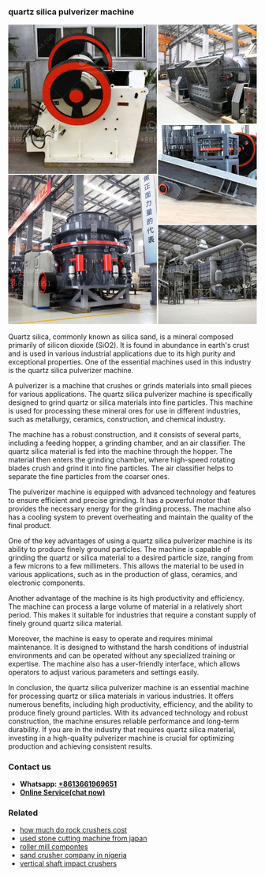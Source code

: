 <h3>quartz silica pulverizer machine</h3><img src='1706754069.jpg' alt=''><p>Quartz silica, commonly known as silica sand, is a mineral composed primarily of silicon dioxide (SiO2). It is found in abundance in earth's crust and is used in various industrial applications due to its high purity and exceptional properties. One of the essential machines used in this industry is the quartz silica pulverizer machine.</p><p>A pulverizer is a machine that crushes or grinds materials into small pieces for various applications. The quartz silica pulverizer machine is specifically designed to grind quartz or silica materials into fine particles. This machine is used for processing these mineral ores for use in different industries, such as metallurgy, ceramics, construction, and chemical industry.</p><p>The machine has a robust construction, and it consists of several parts, including a feeding hopper, a grinding chamber, and an air classifier. The quartz silica material is fed into the machine through the hopper. The material then enters the grinding chamber, where high-speed rotating blades crush and grind it into fine particles. The air classifier helps to separate the fine particles from the coarser ones.</p><p>The pulverizer machine is equipped with advanced technology and features to ensure efficient and precise grinding. It has a powerful motor that provides the necessary energy for the grinding process. The machine also has a cooling system to prevent overheating and maintain the quality of the final product.</p><p>One of the key advantages of using a quartz silica pulverizer machine is its ability to produce finely ground particles. The machine is capable of grinding the quartz or silica material to a desired particle size, ranging from a few microns to a few millimeters. This allows the material to be used in various applications, such as in the production of glass, ceramics, and electronic components.</p><p>Another advantage of the machine is its high productivity and efficiency. The machine can process a large volume of material in a relatively short period. This makes it suitable for industries that require a constant supply of finely ground quartz silica material.</p><p>Moreover, the machine is easy to operate and requires minimal maintenance. It is designed to withstand the harsh conditions of industrial environments and can be operated without any specialized training or expertise. The machine also has a user-friendly interface, which allows operators to adjust various parameters and settings easily.</p><p>In conclusion, the quartz silica pulverizer machine is an essential machine for processing quartz or silica materials in various industries. It offers numerous benefits, including high productivity, efficiency, and the ability to produce finely ground particles. With its advanced technology and robust construction, the machine ensures reliable performance and long-term durability. If you are in the industry that requires quartz silica material, investing in a high-quality pulverizer machine is crucial for optimizing production and achieving consistent results.</p><h3>Contact us</h3><ul><li><strong>Whatsapp:&nbsp;<a href="https://wa.me/8613661969651">+8613661969651</a></strong></li><li><a href="https://swt.shibang-china.com/?git&amp;zhl&amp;quartz silica pulverizer machine"><strong>Online Service(chat now)</strong></a></li></ul><h3>Related</h3><ul><li><a href='how much do rock crushers cost.md'>how much do rock crushers cost</a></li><li><a href='used stone cutting machine from japan.md'>used stone cutting machine from japan</a></li><li><a href='roller mill compontes.md'>roller mill compontes</a></li><li><a href='sand crusher company in nigeria.md'>sand crusher company in nigeria</a></li><li><a href='vertical shaft impact crushers.md'>vertical shaft impact crushers</a></li></ul>